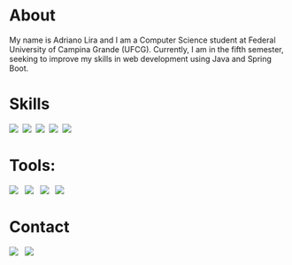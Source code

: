 # About
<p> My name is Adriano Lira and I am a Computer Science student at Federal University of Campina Grande (UFCG). Currently, I am in the fifth semester, seeking to improve my skills in web development using Java and Spring Boot.</p>

# Skills
<img src="https://img.shields.io/badge/Java-0D1117?style=for-the-badge&logo=java&logoColor=white" />&nbsp;
<img src="https://img.shields.io/badge/Spring_Boot-0D1117?style=for-the-badge&logo=Spring-Boot&logoColor=white" />&nbsp;
<img src="https://img.shields.io/badge/mysql-0D1117.svg?style=for-the-badge&logo=mysql&logoColor=white" />&nbsp;
<img src="https://img.shields.io/badge/Oracle-0D1117?style=for-the-badge&logo=oracle&logoColor=white" />&nbsp;
<img src="https://img.shields.io/badge/Scrum-0D1117?style=for-the-badge&logo=Scrum&logoColor=white" />&nbsp;

# Tools:
<img src="https://img.shields.io/badge/-Git-0D1117?style=for-the-badge&logo=git&labelColor=0D1117" /> &nbsp;
<img src="https://img.shields.io/badge/-GitHub-0D1117?style=for-the-badge&logo=github&labelColor=0D1117" /> &nbsp;
<img src="https://img.shields.io/badge/-IntellJ-0D1117?style=for-the-badge&logo=intellij&labelColor=0D1117" /> &nbsp;
<img src="https://img.shields.io/badge/-Maven-0D1117?style=for-the-badge&logo=maven&labelColor=0D1117" /> &nbsp;

# Contact
<a href="https://www.linkedin.com/in/dev-adriano-lira/" target="_blank"><img src="https://img.shields.io/badge/LinkedIn-0D1117?style=for-the-badge&logo=linkedin&logoColor=white"></a> &nbsp;
<a href="mailto:adriano.junior@ccc.ufcg.edu.br" target="_blank"><img src="https://img.shields.io/badge/Gmail-0D1117?style=for-the-badge&logo=gmail&logoColor=white"></a> &nbsp;
